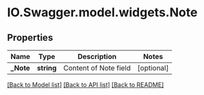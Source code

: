 # IO.Swagger.model.widgets.Note
## Properties

Name | Type | Description | Notes
------------ | ------------- | ------------- | -------------
**_Note** | **string** | Content of Note field | [optional] 

[[Back to Model list]](../README.md#documentation-for-models) [[Back to API list]](../README.md#documentation-for-api-endpoints) [[Back to README]](../README.md)


